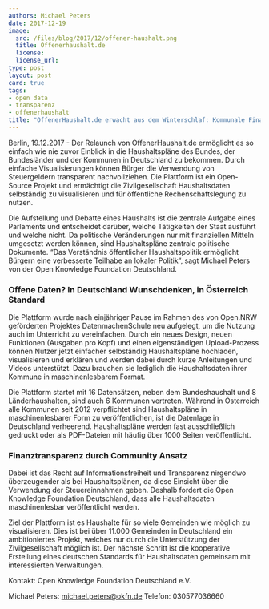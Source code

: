 ```yaml
---
authors: Michael Peters
date: 2017-12-19
image: 
  src: /files/blog/2017/12/offener-haushalt.png
  title: Offenerhaushalt.de 
  license: 
  license_url: 
type: post
layout: post
card: true
tags:
- open data
- transparenz
- offenerhaushalt
title: "OffenerHaushalt.de erwacht aus dem Winterschlaf: Kommunale Finanzen auf einen Blick"
---
```


Berlin, 19.12.2017 - Der Relaunch von OffenerHaushalt.de ermöglicht es so einfach wie nie zuvor Einblick in die Haushaltspläne
des Bundes, der Bundesländer und der Kommunen in Deutschland zu bekommen. Durch einfache Visualisierungen können Bürger die Verwendung
von Steuergeldern transparent nachvollziehen. Die Plattform ist ein Open-Source Projekt und ermächtigt die Zivilgesellschaft 
Haushaltsdaten selbständig zu visualisieren und für öffentliche Rechenschaftslegung zu nutzen.

Die Aufstellung und Debatte eines Haushalts ist die zentrale Aufgabe eines Parlaments und entscheidet darüber, welche Tätigkeiten der
Staat ausführt und welche nicht. Da politische Veränderungen nur mit finanziellen Mitteln umgesetzt werden können, sind Haushaltspläne
zentrale politische Dokumente. “Das Verständnis öffentlicher Haushaltspolitik ermöglicht Bürgern eine verbesserte Teilhabe an lokaler
Politik”, sagt Michael Peters von der Open Knowledge Foundation Deutschland.

### Offene Daten? In Deutschland Wunschdenken, in Österreich Standard

Die Plattform wurde nach einjähriger Pause im Rahmen des von Open.NRW geförderten Projektes DatenmachenSchule neu aufgelegt, um die
Nutzung auch im Unterricht zu vereinfachen. Durch ein neues Design, neuen Funktionen (Ausgaben pro Kopf) und einen eigenständigen 
Upload-Prozess können Nutzer jetzt einfacher selbständig Haushaltspläne hochladen, visualisieren und erklären und werden dabei durch
kurze Anleitungen und Videos unterstützt. Dazu brauchen sie lediglich die Haushaltsdaten ihrer Kommune in maschinenlesbarem Format.

Die Plattform startet mit 16 Datensätzen, neben dem Bundeshaushalt und 8 Länderhaushalten, sind auch 6 Kommunen vertreten. Während in
Österreich alle Kommunen seit 2012 verpflichtet sind Haushaltspläne in maschinenlesbarer Form zu veröffentlichen, ist die Datenlage in
Deutschland verheerend. Haushaltspläne werden fast ausschließlich gedruckt oder als PDF-Dateien mit häufig über 1000 Seiten veröffentlicht.

### Finanztransparenz durch Community Ansatz

Dabei ist das Recht auf Informationsfreiheit und Transparenz nirgendwo überzeugender als bei Haushaltsplänen, da diese Einsicht über
die Verwendung der Steuereinnahmen geben. Deshalb fordert die Open Knowledge Foundation Deutschland, dass alle Haushaltsdaten 
maschinenlesbar veröffentlicht werden.

Ziel der Plattform ist es Haushalte für so viele Gemeinden wie möglich zu visualisieren. Dies ist bei über 11.000 Gemeinden in 
Deutschland ein ambitioniertes Projekt, welches nur durch die Unterstützung der Zivilgesellschaft möglich ist. Der nächste Schritt
ist die kooperative Erstellung eines deutschen Standards für Haushaltsdaten gemeinsam mit interessierten Verwaltungen.


Kontakt: Open Knowledge Foundation Deutschland e.V.

Michael Peters: michael.peters@okfn.de Telefon: 030577036660
